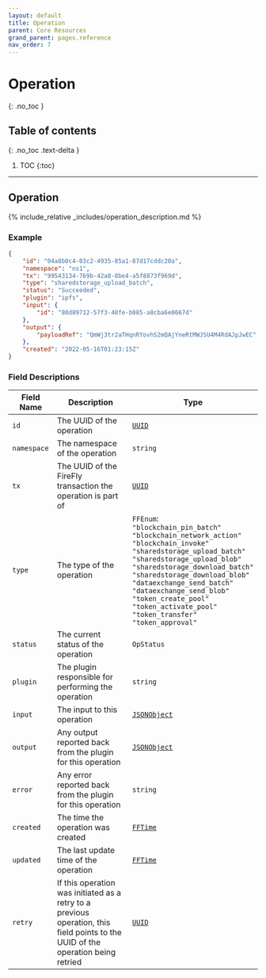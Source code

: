 ```yaml
---
layout: default
title: Operation
parent: Core Resources
grand_parent: pages.reference
nav_order: 7
---
```


# Operation
{: .no_toc }

## Table of contents
{: .no_toc .text-delta }

1. TOC
{:toc}

---
## Operation

{% include_relative _includes/operation_description.md %}

### Example

```json
{
    "id": "04a8b0c4-03c2-4935-85a1-87d17cddc20a",
    "namespace": "ns1",
    "tx": "99543134-769b-42a8-8be4-a5f8873f969d",
    "type": "sharedstorage_upload_batch",
    "status": "Succeeded",
    "plugin": "ipfs",
    "input": {
        "id": "80d89712-57f3-48fe-b085-a8cba6e0667d"
    },
    "output": {
        "payloadRef": "QmWj3tr2aTHqnRYovhS2mQAjYneRtMWJSU4M4RdAJpJwEC"
    },
    "created": "2022-05-16T01:23:15Z"
}
```

### Field Descriptions

| Field Name | Description | Type |
|------------|-------------|------|
| `id` | The UUID of the operation | [`UUID`](simpletypes#uuid) |
| `namespace` | The namespace of the operation | `string` |
| `tx` | The UUID of the FireFly transaction the operation is part of | [`UUID`](simpletypes#uuid) |
| `type` | The type of the operation | `FFEnum`:<br/>`"blockchain_pin_batch"`<br/>`"blockchain_network_action"`<br/>`"blockchain_invoke"`<br/>`"sharedstorage_upload_batch"`<br/>`"sharedstorage_upload_blob"`<br/>`"sharedstorage_download_batch"`<br/>`"sharedstorage_download_blob"`<br/>`"dataexchange_send_batch"`<br/>`"dataexchange_send_blob"`<br/>`"token_create_pool"`<br/>`"token_activate_pool"`<br/>`"token_transfer"`<br/>`"token_approval"` |
| `status` | The current status of the operation | `OpStatus` |
| `plugin` | The plugin responsible for performing the operation | `string` |
| `input` | The input to this operation | [`JSONObject`](simpletypes#jsonobject) |
| `output` | Any output reported back from the plugin for this operation | [`JSONObject`](simpletypes#jsonobject) |
| `error` | Any error reported back from the plugin for this operation | `string` |
| `created` | The time the operation was created | [`FFTime`](simpletypes#fftime) |
| `updated` | The last update time of the operation | [`FFTime`](simpletypes#fftime) |
| `retry` | If this operation was initiated as a retry to a previous operation, this field points to the UUID of the operation being retried | [`UUID`](simpletypes#uuid) |

